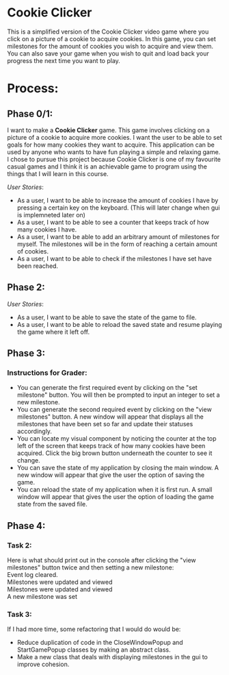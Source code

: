 # Cookie Clicker

This is a simplified version of the Cookie Clicker
video game where you click on a picture of a cookie to acquire
cookies. In this game, you can set milestones for the 
amount of cookies you wish to acquire and view them. You
can also save your game when you wish to quit and load back your progress
the next time you want to play.


# Process:
## Phase 0/1:

I want to make a **Cookie Clicker** game. This game
involves clicking on a picture of a cookie to 
acquire more cookies. I want the user
to be able to set goals for how many cookies they want to
acquire. This application can be used by anyone who wants 
to have fun playing a simple and relaxing game. I chose to 
pursue this project because Cookie Clicker is one of my favourite 
casual games and I think it is an achievable game to
program using the things that I will learn in this course.

*User Stories*:
- As a user, I want to be able to increase the amount of
cookies I have by pressing a certain key on the 
keyboard. (This will later change when gui is implemneted
later on)
- As a user, I want to be able to see a counter
that keeps track of how many cookies I have.
- As a user, I want to be able to add an arbitrary
amount of milestones for myself. The milestones will be in the form of reaching a certain
amount of cookies. 
- As a user, I want to be able to check if the milestones
I have set have been reached.

## Phase 2:
*User Stories*:
- As a user, I want to be able to save the state of the game to file.
- As a user, I want to be able to reload the saved state and resume playing
the game where it left off.

## Phase 3:
### Instructions for Grader:

- You can generate the first required event by
clicking on the "set milestone" button. You will then
be prompted to input an integer to set a new milestone.
- You can generate the second required event by clicking
on the "view milestones" button. A new window will appear
that displays all the milestones that have been set so far and
update their statuses accordingly.
- You can locate my visual component by noticing the 
counter at the top left of the screen that keeps track
of how many cookies have been acquired. Click the big brown 
button underneath the counter to see it change.
- You can save the state of my application by closing the main
window. A new window will appear that give the user the option
of saving the game.
- You can reload the state of my application when it is first run. 
A small window will appear that gives the user the option of loading
the game state from the saved file.

## Phase 4:

### Task 2:
Here is what should print out in the console 
after clicking the "view milestones" button twice
and then setting a new milestone:   
Event log cleared.    
Milestones were updated and viewed   
Milestones were updated and viewed   
A new milestone was set

### Task 3:
If I had more time, some refactoring that I would
do would be:
- Reduce duplication of code in the CloseWindowPopup
and StartGamePopup classes by making an abstract class.
- Make a new class that deals with displaying milestones
in the gui to improve cohesion.


